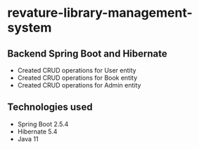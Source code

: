 # revature-library-management-system


<h2>Backend Spring Boot and Hibernate</h2>

<ul>
  <li>Created CRUD operations for User entity</li>
<li>Created CRUD operations for Book entity</li>
  <li>Created CRUD operations for Admin entity</li>
  </ul>

<h2>Technologies used</h2>
<ul>
  <li>Spring Boot 2.5.4</li>
  <li>Hibernate 5.4</li>
  <li>Java 11</li>
  </ul>

